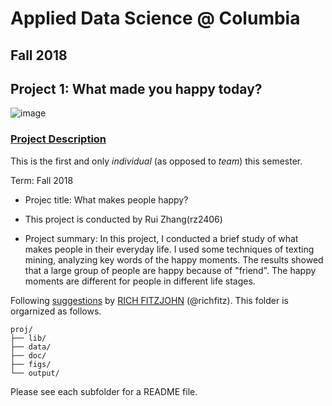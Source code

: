 # Applied Data Science @ Columbia
## Fall 2018
## Project 1: What made you happy today?

![image](figs/title.jpeg)

### [Project Description](doc/)
This is the first and only *individual* (as opposed to *team*) this semester. 

Term: Fall 2018

+ Projec title: What makes people happy?
+ This project is conducted by Rui Zhang(rz2406)

+ Project summary: In this project, I conducted a brief study of what makes people in their everyday life. I used some techniques of texting mining, analyzing key words of the happy moments. The results showed that a large group of people are happy because of "friend". The happy moments are different for people in different life stages.

Following [suggestions](http://nicercode.github.io/blog/2013-04-05-projects/) by [RICH FITZJOHN](http://nicercode.github.io/about/#Team) (@richfitz). This folder is orgarnized as follows.

```
proj/
├── lib/
├── data/
├── doc/
├── figs/
└── output/
```

Please see each subfolder for a README file.
